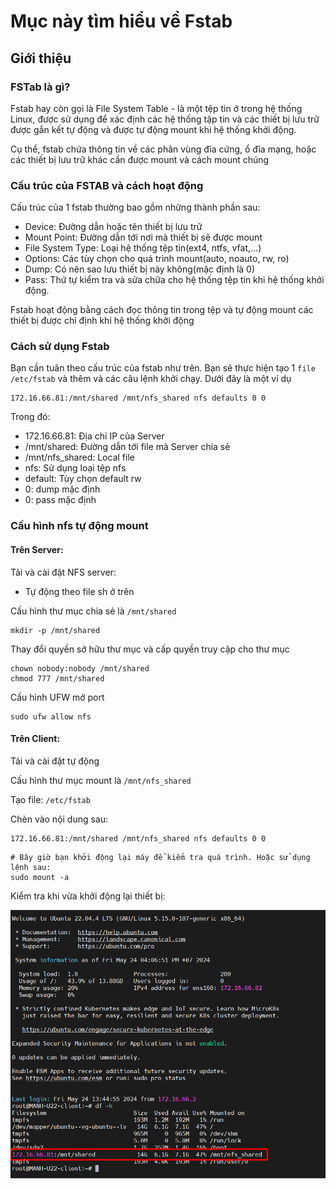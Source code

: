 # Mục này tìm hiểu về Fstab
## Giới thiệu
### FSTab là gì?
Fstab hay còn gọi là File System Table - là một tệp tin ở trong hệ thống Linux, được sử dụng để xác định các hệ thống tập tin và các thiết bị lưu trữ được gắn kết tự động và được tự động mount khi hệ thống khởi động. 

Cụ thể, fstab chứa thông tin về các phân vùng đĩa cứng, ổ đĩa mạng, hoặc các thiết bị lưu trữ khác cần được mount và cách mount chúng
### Cấu trúc của FSTAB và cách hoạt động
Cấu trúc của 1 fstab thường bao gồm những thành phần sau:
- Device: Đường dẫn hoặc tên thiết bị lưu trữ
- Mount Point: Đường dẫn tới nơi mà thiết bị sẽ được mount
- File System Type: Loại hệ thống tệp tin(ext4, ntfs, vfat,...)
- Options: Các tùy chọn cho quá trình mount(auto, noauto, rw, ro)
- Dump: Có nên sao lưu thiết bị này không(mặc định là 0)
- Pass: Thứ tự kiểm tra và sửa chữa cho hệ thống tệp tin khi hệ thống khởi động.

Fstab hoạt động bằng cách đọc thông tin trong tệp và tự động mount các thiết bị được chỉ định khi hệ thống khởi động

### Cách sử dụng Fstab
Bạn cần tuân theo cấu trúc của fstab như trên. Bạn sẽ thực hiện tạo 1 `file /etc/fstab` và thêm và các câu lệnh khởi chạy. Dưới đây là một ví dụ

```
172.16.66.81:/mnt/shared /mnt/nfs_shared nfs defaults 0 0
```
Trong đó:
- 172.16.66.81: Địa chỉ IP của Server
- /mnt/shared: Đường dẫn tới file mà Server chia sẻ
- /mnt/nfs_shared: Local file
- nfs: Sử dụng loại tệp nfs
- default: Tùy chọn default rw
- 0: dump mặc định
- 0: pass mặc định

### Cấu hình nfs tự động mount
#### Trên Server:
Tải và cài đặt NFS server:
- Tự động theo file sh ở trên

Cấu hình thư mục chia sẻ là `/mnt/shared`
```
mkdir -p /mnt/shared
```
Thay đổi quyền sở hữu thư mục và cấp quyền truy cập cho thư mục
```
chown nobody:nobody /mnt/shared
chmod 777 /mnt/shared
```
Cấu hình UFW mở port
```
sudo ufw allow nfs
```
#### Trên Client:
Tải và cài đặt tự động

Cấu hình thư mục mount là `/mnt/nfs_shared`

Tạo file: `/etc/fstab`

Chèn vào nội dung sau:
```
172.16.66.81:/mnt/shared /mnt/nfs_shared nfs defaults 0 0
```
```
# Bây giờ bạn khởi động lại máy để kiểm tra quá trình. Hoặc sử dụng lệnh sau:
sudo mount -a
```
Kiểm tra khi vừa khởi động lại thiết bị:

![](/Anh/Screenshot_694.png)
